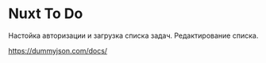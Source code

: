 # Nuxt To Do

Настойка авторизации и загрузка списка задач. Редактирование списка.

https://dummyjson.com/docs/
